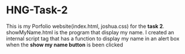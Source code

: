 # HNG-Task-2
This is my Porfolio website(index.html, joshua.css) for the **task 2**. 
showMyName.html is the program that display my name. I created an internal script tag that has a function to display my name in an alert box when the **show my name button** is been clicked
